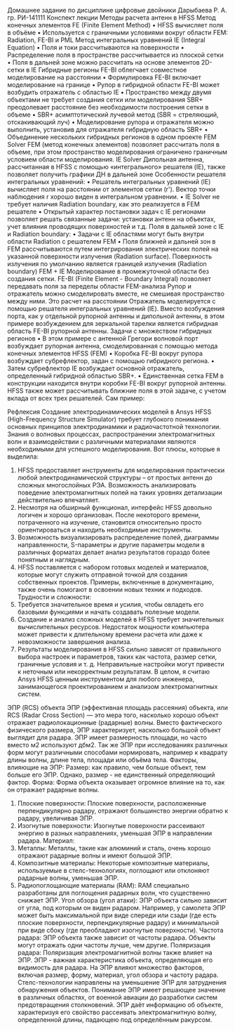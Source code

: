Домашнее задание по дисциплине цифровые двойники
Дарыбаева Р. А. гр. РИ-141111
Конспект лекции
Методы расчета антенн в HFSS
Метод конечных элементов FE (Finite Element Method)
•	HFSS вычисляет поля в объёме 
•	Используется с граничными условиями вокруг области FEM: Radiation, FE-BI и PML
Метод интегральных уравнений IE (Integral Equation)
•	Поля и токи рассчитываются на поверхности
•	Распределение поля в пространстве рассчитывается из плоской сетки
•	Поля в дальней зоне можно рассчитать на основе элементов 2D-сетки в IE
Гибридные регионы FE-BI облегчает совместное моделирование на расстоянии
•	Формулировка FE-BI включает моделирование на границе
•	Рупор в гибридной области FE-BI может возбудить отражатель с областью IE
•	Пространство между двумя объектами не требует создания сетки или моделирования
SBR+ преодолевает расстояние без необходимости построения сетки в объеме
•	SBR+ асимптотический лучевой метод (SBR = стреляющий, отскакивающий луч)
•	Моделирование рупора и отражателя можно выполнить, установив для отражателя гибридную область SBR+
•	Объединение нескольких гибридных регионов в одном проекте
FEM Solver
FEM (метод конечных элементов) позволяет рассчитать поля в объеме, при этом пространство моделирования ограничено граничным условием области моделирования.
IE Solver
Дипольная антенна, рассчитанная в HFSS с помощью «интегрального» решателя (IE), также позволяет получить графики ДН в дальней зоне
 Особенности решателя интегральных уравнений:
•	Решатель интегральных уравнений (IE) вычисляет поля на расстоянии от элементов сетки (r'). Вектор точки наблюдения r хорошо виден в интегральном уравнении.
•	IE Solver не требует наличия Radiation boundary, как это реализуется в FEM решателе
•	Открытый характер постановки задач с IE регионами позволяет решать связанные задачи: установки антенн на объектах, учет влияния проводящих поверхностей и т.д.
Поля в дальней зоне с IE и Radiation boundary:
•	Задачи с IE областями могут быть внутри области Radiation с решателем FEM
•	Поля ближней и дальней зон в FEM рассчитываются путем интегрирования электрических полей на указанной поверхности излучения (Radiation surface). Поверхность излучения по умолчанию является границей излучения (Radiation boundary)
FEM + IE 
 Моделирование в промежуточной области без создания сетки.
FE-BI (Finite Element - Boundary Integral) позволяет передавать поля за переделы области FEM-анализа
Рупор и отражатель можно смоделировать вместе, не смешивая пространство между ними. Это расчет на расстоянии
Отражатель моделируется с помощью решателя интегральных уравнений (IE). Вместо возбуждения порта, как у отдельной рупорной антенны и дипольной антенны, в этом примере возбуждением для зеркальной тарелки является гибридная область FE-BI рупорной антенны.
Задачи с множеством гибридных регионов
•	В этом примере с антенной Грегори волновой порт возбуждает рупорная антенна, смоделированная с помощью метода конечных элементов HFSS (FEM)
•	Коробка FE-BI вокруг рупора возбуждает субрефлектор, задан с помощью гибридного региона.
•	Затем субрефлектор IE возбуждает основной отражатель, определенный гибридной областью SBR+.
•	Единственная сетка FEM в конструкции находится внутри коробки FE-BI вокруг рупорной антенны. HFSS также может рассчитывать ближние поля в этой задаче, с учетом вклада от всех трех решателей. Сам пример:
 
Рефлексия
Создание электродинамических моделей в Ansys HFSS (High-Frequency Structure Simulator) требует глубокого понимания основных принципов электродинамики и радиочастотной технологии. Знания о волновых процессах, распространении электромагнитных волн и взаимодействии с различными материалами являются необходимыми для успешного моделирования.
Вот плюсы, которые я выделила:
1.	HFSS предоставляет инструменты для моделирования практически любой электродинамической структуры – от простых антенн до сложных многослойных РЭА. Возможность анализировать поведение электромагнитных полей на таких уровнях детализации действительно впечатляет.
2.	Несмотря на обширный функционал, интерфейс HFSS довольно логичен и хорошо организован. После некоторого времени, потраченного на изучение, становится относительно просто ориентироваться и находить необходимые инструменты.
3.	Возможность визуализировать распределение полей, диаграммы направленности, S-параметры и другие параметры модели в различных форматах делает анализ результатов гораздо более понятным и наглядным.
4.	HFSS поставляется с набором готовых моделей и материалов, которые могут служить отправной точкой для создания собственных проектов. Примеры, включенные в документацию, также очень помогают в освоении новых техник и подходов.
Трудности и сложности:
1.	Требуется значительное время и усилия, чтобы овладеть его базовыми функциями и начать создавать полезные модели. 
2.	Создание и анализ сложных моделей в HFSS требует значительных вычислительных ресурсов. Недостаток мощности компьютера может привести к длительному времени расчета или даже к невозможности завершения анализа.
3.	Результаты моделирования в HFSS сильно зависят от правильного выбора настроек и параметров, таких как частота, размер сетки, граничные условия и т. д. Неправильные настройки могут привести к неточным или некорректным результатам.
В целом, я считаю Ansys HFSS ценным инструментом для любого инженера, занимающегося проектированием и анализом электромагнитных систем. 

ЭПР (RCS) объекта
ЭПР (эффективная площадь рассеяния) объекта, или RCS (Radar Cross Section) — это мера того, насколько хорошо объект отражает радиолокационные (радарные) волны. Вместо фактического физического размера, ЭПР характеризует, насколько большой объект выглядит для радара.
ЭПР имеет размерность площади, но часто вместо м2 используют дбм2. Так же ЭПР при исследованиях различных форм могут различными способами нормировать, например к квадрату длины волны, длине тела, площади или объёма тела.
Факторы, влияющие на ЭПР:
Размер: как правило, чем больше объект, тем больше его ЭПР.  Однако, размер - не единственный определяющий фактор.
Форма: Форма объекта оказывает огромное влияние на то, как он отражает радарные волны.
1.	Плоские поверхности: Плоские поверхности, расположенные перпендикулярно радару, отражают большинство энергии обратно к радару, увеличивая ЭПР.
2.	Изогнутые поверхности: Изогнутые поверхности рассеивают энергию в разных направлениях, уменьшая ЭПР в направлении радара.
Материал:
1.	Металлы: Металлы, такие как алюминий и сталь, очень хорошо отражают радарные волны и имеют большой ЭПР.
2.	 Композитные материалы: Некоторые композитные материалы, используемые в стелс-технологиях, поглощают или отклоняют радарные волны, уменьшая ЭПР.
3.	 Радиопоглощающие материалы (RAM): RAM специально разработаны для поглощения радарных волн, что существенно снижает ЭПР.
Угол обзора (угол атаки): ЭПР объекта сильно зависит от угла, под которым он виден радаром.  Например, у самолета ЭПР может быть максимальной при виде спереди или сзади (где есть плоские поверхности, перпендикулярные радару) и минимальной при виде сбоку (где преобладают изогнутые поверхности).
Частота радара: ЭПР объекта также зависит от частоты радара.  Объекты могут отражать одни частоты лучше, чем другие.
Поляризация радара: Поляризация электромагнитной волны также влияет на ЭПР.
ЭПР - важная характеристика объекта, определяющая его видимость для радара.  На ЭПР влияют множество факторов, включая размер, форму, материал, угол обзора и частоту радара. Стелс-технологии направлены на уменьшение ЭПР для затруднения обнаружения объектов. Понимание ЭПР имеет решающее значение в различных областях, от военной авиации до разработки систем предотвращения столкновений.
ЭПР даёт информацию об объекте, характеризуя его свойство рассеивать электромагнитную волну, определенной длины, падающею под определённым ракурсом.
